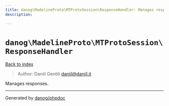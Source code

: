 ```yaml
---
title: danog\MadelineProto\MTProtoSession\ResponseHandler: Manages responses.
description: 

---
```

# `danog\MadelineProto\MTProtoSession\ResponseHandler`
[Back to index](../../../index.md)

> Author: Daniil Gentili <daniil@daniil.it>  
  

Manages responses.  



---
Generated by [danog/phpdoc](https://phpdoc.daniil.it)
